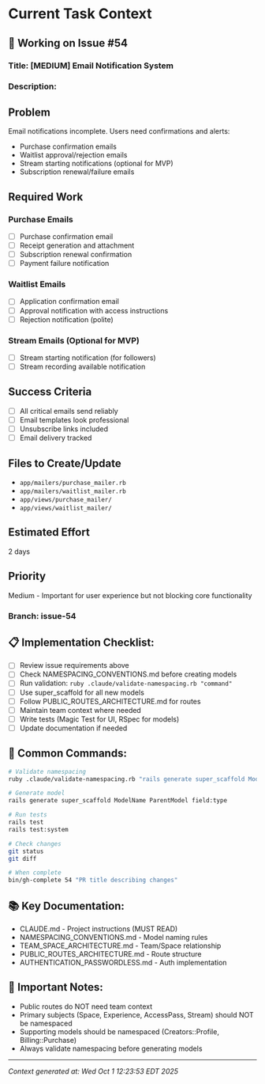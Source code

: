 # Current Task Context

## 🎯 Working on Issue #54

### Title: [MEDIUM] Email Notification System

### Description:
## Problem
Email notifications incomplete. Users need confirmations and alerts:
- Purchase confirmation emails
- Waitlist approval/rejection emails
- Stream starting notifications (optional for MVP)
- Subscription renewal/failure emails

## Required Work

### Purchase Emails
- [ ] Purchase confirmation email
- [ ] Receipt generation and attachment
- [ ] Subscription renewal confirmation
- [ ] Payment failure notification

### Waitlist Emails
- [ ] Application confirmation email
- [ ] Approval notification with access instructions
- [ ] Rejection notification (polite)

### Stream Emails (Optional for MVP)
- [ ] Stream starting notification (for followers)
- [ ] Stream recording available notification

## Success Criteria
- [ ] All critical emails send reliably
- [ ] Email templates look professional
- [ ] Unsubscribe links included
- [ ] Email delivery tracked

## Files to Create/Update
- `app/mailers/purchase_mailer.rb`
- `app/mailers/waitlist_mailer.rb`
- `app/views/purchase_mailer/`
- `app/views/waitlist_mailer/`

## Estimated Effort
2 days

## Priority
Medium - Important for user experience but not blocking core functionality

### Branch: issue-54

## 📋 Implementation Checklist:
- [ ] Review issue requirements above
- [ ] Check NAMESPACING_CONVENTIONS.md before creating models
- [ ] Run validation: `ruby .claude/validate-namespacing.rb "command"`
- [ ] Use super_scaffold for all new models
- [ ] Follow PUBLIC_ROUTES_ARCHITECTURE.md for routes
- [ ] Maintain team context where needed
- [ ] Write tests (Magic Test for UI, RSpec for models)
- [ ] Update documentation if needed

## 🔧 Common Commands:
```bash
# Validate namespacing
ruby .claude/validate-namespacing.rb "rails generate super_scaffold ModelName"

# Generate model
rails generate super_scaffold ModelName ParentModel field:type

# Run tests
rails test
rails test:system

# Check changes
git status
git diff

# When complete
bin/gh-complete 54 "PR title describing changes"
```

## 📚 Key Documentation:
- CLAUDE.md - Project instructions (MUST READ)
- NAMESPACING_CONVENTIONS.md - Model naming rules
- TEAM_SPACE_ARCHITECTURE.md - Team/Space relationship
- PUBLIC_ROUTES_ARCHITECTURE.md - Route structure
- AUTHENTICATION_PASSWORDLESS.md - Auth implementation

## 🚨 Important Notes:
- Public routes do NOT need team context
- Primary subjects (Space, Experience, AccessPass, Stream) should NOT be namespaced
- Supporting models should be namespaced (Creators::Profile, Billing::Purchase)
- Always validate namespacing before generating models

---
*Context generated at: Wed Oct  1 12:23:53 EDT 2025*
